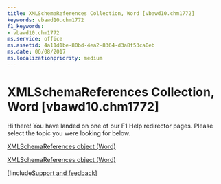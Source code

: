 ```yaml
---
title: XMLSchemaReferences Collection, Word [vbawd10.chm1772]
keywords: vbawd10.chm1772
f1_keywords:
- vbawd10.chm1772
ms.service: office
ms.assetid: 4a11d1be-80bd-4ea2-8364-d3a8f53ca0eb
ms.date: 06/08/2017
ms.localizationpriority: medium
---
```



# XMLSchemaReferences Collection, Word [vbawd10.chm1772]

Hi there! You have landed on one of our F1 Help redirector pages. Please select the topic you were looking for below.

[XMLSchemaReferences object (Word)](https://msdn.microsoft.com/library/56bef973-805c-c77a-6d2a-54a39fbd1206%28Office.15%29.aspx)

[XMLSchemaReferences object (Word)](https://msdn.microsoft.com/library/653a9f2e-ed31-072c-50c5-def8ccdbf139.aspx)

[!include[Support and feedback](~/includes/feedback-boilerplate.md)]